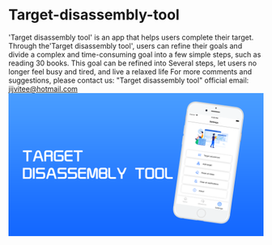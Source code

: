 # Target-disassembly-tool
'Target disassembly tool' is an app that helps users complete their target. Through the'Target disassembly tool', users can refine their goals and divide a complex and time-consuming goal into a few simple steps, such as reading 30 books. This goal can be refined into Several steps, let users no longer feel busy and tired, and live a relaxed life
For more comments and suggestions, please contact us: "Target disassembly tool" official email: jijvitee@hotmail.com
![Image text](https://github.com/qinfendezhou/Target-disassembly-tool1/blob/main/1%202/%E5%BA%94%E7%94%A8%E5%95%86%E5%9F%8E--1242X2208-0.png)
